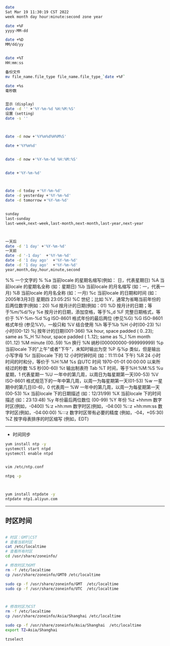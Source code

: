
```sh
date
Sat Mar 19 11:30:19 CST 2022
week month day hour:minute:second zone year

date +%F
yyyy-MM-dd

date +%D
MM/dd/yy


date +%T
HH:mm:ss

备份文件
mv file_name.file_type file_name.file_type_`date +%F`

date +%s
毫秒数


显示（display）
date -d '' +'%Y-%m-%d %H:%M:%S'
设置（setting）
date -s ''



date -d now +'%Y%m%d%H%M%S'

date +'%Y%m%d'


date -d now +'%Y-%m-%d %H:%M:%S'


date +'%Y-%m-%d'



date -d today +'%Y-%m-%d'
date -d yesterday +'%Y-%m-%d'
date -d tomorrow +'%Y-%m-%d'


sunday
last-sunday
last-week,next-week,last-month,next-month,last-year,next-year



一天后
date -d '1 day' +'%Y-%m-%d'
一天前
date -d '-1 day'  +'%Y-%m-%d'
date -d '1 day ago'  +'%Y-%m-%d'
date -d '1 day ago'  +'%Y-%m-%d'
year,month,day,hour,minute,second

```




%%	一个文字的 %
%a	当前locale 的星期名缩写(例如： 日，代表星期日)
%A	当前locale 的星期名全称 (如：星期日)
%b	当前locale 的月名缩写 (如：一，代表一月)
%B	当前locale 的月名全称 (如：一月)
%c	当前locale 的日期和时间 (如：2005年3月3日 星期四 23:05:25)
%C	世纪；比如 %Y，通常为省略当前年份的后两位数字(例如：20)
%d	按月计的日期(例如：01)
%D	按月计的日期；等于%m/%d/%y
%e	按月计的日期，添加空格，等于%_d
%F	完整日期格式，等价于 %Y-%m-%d
%g	ISO-8601 格式年份的最后两位 (参见%G)
%G	ISO-8601 格式年份 (参见%V)，一般只和 %V 结合使用
%h	等于%b
%H	小时(00-23)
%I	小时(00-12)
%j	按年计的日期(001-366)
%k   hour, space padded ( 0..23); same as %_H
%l   hour, space padded ( 1..12); same as %_I
%m   month (01..12)
%M   minute (00..59)
%n	换行
%N	纳秒(000000000-999999999)
%p	当前locale 下的"上午"或者"下午"，未知时输出为空
%P	与%p 类似，但是输出小写字母
%r	当前locale 下的 12 小时时钟时间 (如：11:11:04 下午)
%R	24 小时时间的时和分，等价于 %H:%M
%s	自UTC 时间 1970-01-01 00:00:00 以来所经过的秒数
%S	秒(00-60)
%t	输出制表符 Tab
%T	时间，等于%H:%M:%S
%u	星期，1 代表星期一
%U	一年中的第几周，以周日为每星期第一天(00-53)
%V	ISO-8601 格式规范下的一年中第几周，以周一为每星期第一天(01-53)
%w	一星期中的第几日(0-6)，0 代表周一
%W	一年中的第几周，以周一为每星期第一天(00-53)
%x	当前locale 下的日期描述 (如：12/31/99)
%X	当前locale 下的时间描述 (如：23:13:48)
%y	年份最后两位数位 (00-99)
%Y	年份
%z +hhmm		数字时区(例如，-0400)
%:z +hh:mm		数字时区(例如，-04:00)
%::z +hh:mm:ss	数字时区(例如，-04:00:00)
%:::z			数字时区带有必要的精度 (例如，-04，+05:30)
%Z			按字母表排序的时区缩写 (例如，EDT)


--------------------------------------------------------------------------------------------------
- 时间同步
```sh
yum install ntp -y
systemctl start ntpd
systemctl enable ntpd


vim /etc/ntp.conf

ntpq -p



yum install ntpdate -y
ntpdate ntp1.aliyun.com

```
---

## 时区时间

```sh

# 时区：GMT|CST
# 查看当前时区
cat /etc/localtime
# 查看所有时区
cd /usr/share/zoneinfo/

# 修改时区为GMT
rm -f /etc/localtime
cp /usr/share/zoneinfo/GMT0 /etc/localtime

sudo cp -f /usr/share/zoneinfo/GMT  /etc/localtime
sudo cp -f /usr/share/zoneinfo/UTC  /etc/localtime



# 修改时区为CST
rm -f /etc/localtime
cp /usr/share/zoneinfo/Asia/Shanghai /etc/localtime

sudo cp -f /usr/share/zoneinfo/Asia/Shanghai  /etc/localtime
export TZ=Asia/Shanghai

tzselect


```